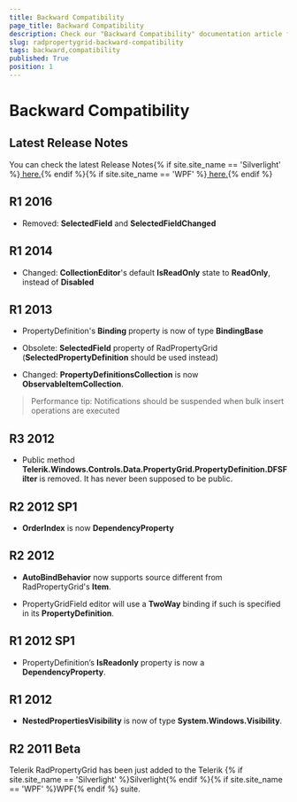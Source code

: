 ```yaml
---
title: Backward Compatibility
page_title: Backward Compatibility
description: Check our "Backward Compatibility" documentation article for the RadPropertyGrid WPF control.
slug: radpropertygrid-backward-compatibility
tags: backward,compatibility
published: True
position: 1
---
```


# Backward Compatibility

## Latest Release Notes

You can check the latest Release Notes{% if site.site_name == 'Silverlight' %}[ here.](http://www.telerik.com/products/silverlight/whats-new/release_notes.aspx){% endif %}{% if site.site_name == 'WPF' %}[ here.](http://www.telerik.com/products/wpf/whats-new/release-history.aspx){% endif %}

## R1 2016

* Removed: **SelectedField** and **SelectedFieldChanged**

## R1 2014

* Changed: **CollectionEditor**'s default **IsReadOnly** state to **ReadOnly**, instead of **Disabled**

## R1 2013

* PropertyDefinition's **Binding** property is now of type **BindingBase**

* Obsolete: **SelectedField** property of RadPropertyGrid (**SelectedPropertyDefinition** should be used instead)    

* Changed: **PropertyDefinitionsCollection** is now **ObservableItemCollection**. 

>Performance tip: Notifications should be suspended when bulk insert operations are executed

## R3 2012

* Public method __Telerik.Windows.Controls.Data.PropertyGrid.PropertyDefinition.DFSFilter__ is removed. It has never been supposed to be public.

## R2 2012 SP1

* __OrderIndex__  is now __DependencyProperty__

##  R2 2012

* __AutoBindBehavior__ now supports source different from RadPropertyGrid's **Item**.

* PropertyGridField editor will use a __TwoWay__ binding if such is specified in its  __PropertyDefinition__.

## R1 2012 SP1

* PropertyDefinition’s __IsReadonly__ property is now a __DependencyProperty__.

## R1 2012

* __NestedPropertiesVisibility__ is now of type __System.Windows.Visibility__.

## R2 2011 Beta

Telerik RadPropertyGrid has been just added to the Telerik {% if site.site_name == 'Silverlight' %}Silverlight{% endif %}{% if site.site_name == 'WPF' %}WPF{% endif %} suite.